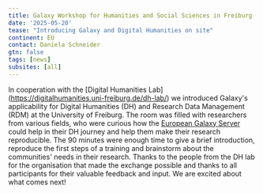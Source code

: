 ```yaml
---
title: Galaxy Workshop for Humanities and Social Sciences in Freiburg
date: '2025-05-20'
tease: "Introducing Galaxy and Digital Humanities on site"
continent: EU
contact: Daniela Schneider
gtn: false
tags: [news]
subsites: [all]
---
```

In cooperation with the [Digital Humanities Lab] (https://digitalhumanities.uni-freiburg.de/dh-lab/) we introduced Galaxy's applicability for Digital Humanities (DH) and Research Data Management (RDM) at the University of Freiburg. 
The room was filled with researchers from various fields, who were curious how the [European Galaxy Server](https://usegalaxy.eu/) could help in their DH journey and help them make their research reproducible.
The 90 minutes were enough time to give a brief introduction, reproduce the first steps of a training and brainstorm about the communities' needs in their research.
Thanks to the people from the DH lab for the organisation that made the exchange possible and thanks to all participants for their valuable feedback and input. We are excited about what comes next!
